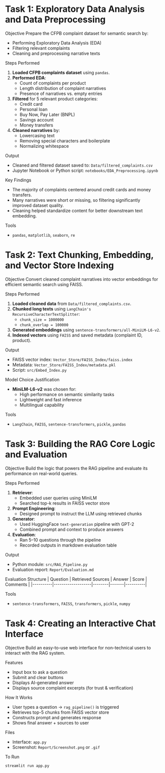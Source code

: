 
Task 1: Exploratory Data Analysis and Data Preprocessing
========================================================
Objective
Prepare the CFPB complaint dataset for semantic search by:
- Performing Exploratory Data Analysis (EDA)
- Filtering relevant complaints
- Cleaning and preprocessing narrative texts

 Steps Performed
1. **Loaded CFPB complaints dataset** using `pandas`.
2. **Performed EDA**:
   - Count of complaints per product
   - Length distribution of complaint narratives
   - Presence of narratives vs. empty entries
3. **Filtered** for 5 relevant product categories:
   - Credit card
   - Personal loan
   - Buy Now, Pay Later (BNPL)
   - Savings account
   - Money transfers
4. **Cleaned narratives** by:
   - Lowercasing text
   - Removing special characters and boilerplate
   - Normalizing whitespace

Output
- Cleaned and filtered dataset saved to: `Data/filtered_complaints.csv`
- Jupyter Notebook or Python script: `notebooks/EDA_Preprocessing.ipynb`

Key Findings
- The majority of complaints centered around credit cards and money transfers.
- Many narratives were short or missing, so filtering significantly improved dataset quality.
- Cleaning helped standardize content for better downstream text embedding.

Tools
- `pandas`, `matplotlib`, `seaborn`, `re`

Task 2: Text Chunking, Embedding, and Vector Store Indexing
===========================================================

Objective
Convert cleaned complaint narratives into vector embeddings for efficient semantic search using FAISS.

Steps Performed
1. **Loaded cleaned data** from `Data/filtered_complaints.csv`.
2. **Chunked long texts** using `LangChain's RecursiveCharacterTextSplitter`:
   - `chunk_size = 1000000`
   - `chunk_overlap = 100000`
3. **Generated embeddings** using `sentence-transformers/all-MiniLM-L6-v2`.
4. **Indexed vectors** using `FAISS` and saved metadata (complaint ID, product).

Output
- FAISS vector index: `Vector_Store/FAISS_Index/faiss.index`
- Metadata: `Vector_Store/FAISS_Index/metadata.pkl`
- Script: `src/Embed_Index.py`

Model Choice Justification
- **MiniLM-L6-v2** was chosen for:
  - High performance on semantic similarity tasks
  - Lightweight and fast inference
  - Multilingual capability

Tools
- `LangChain`, `FAISS`, `sentence-transformers`, `pickle`, `pandas`

Task 3: Building the RAG Core Logic and Evaluation
==================================================

Objective
Build the logic that powers the RAG pipeline and evaluate its performance on real-world queries.

Steps Performed
1. **Retriever**:
   - Embedded user queries using MiniLM
   - Searched top-k results in FAISS vector store
2. **Prompt Engineering**:
   - Designed prompt to instruct the LLM using retrieved chunks
3. **Generator**:
   - Used HuggingFace `text-generation` pipeline with GPT-2
   - Combined prompt and context to produce answers
4. **Evaluation**:
   - Ran 5–10 questions through the pipeline
   - Recorded outputs in markdown evaluation table

Output
- Python module: `src/RAG_Pipeline.py`
- Evaluation report: `Report/Evaluation.md`

Evaluation Structure
| Question | Retrieved Sources | Answer | Score | Comments |
|----------|-------------------|--------|-------|----------|

Tools
- `sentence-transformers`, `FAISS`, `transformers`, `pickle`, `numpy`

Task 4: Creating an Interactive Chat Interface
==============================================

 Objective
Build an easy-to-use web interface for non-technical users to interact with the RAG system.

Features
- Input box to ask a question
- Submit and clear buttons
- Displays AI-generated answer
- Displays source complaint excerpts (for trust & verification)

How It Works
- User types a question → `rag_pipeline()` is triggered
- Retrieves top-5 chunks from FAISS vector store
- Constructs prompt and generates response
- Shows final answer + sources to user

Files
- Interface: `app.py`
- Screenshot: `Report/Screenshot.png` or `.gif`

To Run
```bash
streamlit run app.py
